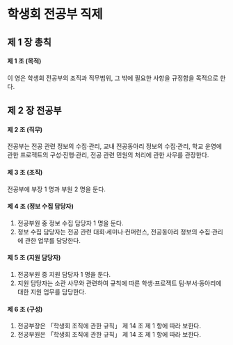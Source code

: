 # 학생회 전공부 직제

## 제 1 장 총칙

#### 제 1 조 (목적)

이 영은 학생회 전공부의 조직과 직무범위, 그 밖에 필요한 사항을 규정함을 목적으로 한다.

## 제 2 장 전공부

#### 제 2 조 (직무)

전공부는 전공 관련 정보의 수집&middot;관리, 교내 전공동아리 정보의 수집&middot;관리, 학교 운영에 관한 프로젝트의 구성&middot;진행&middot;관리, 전공 관련 민원의 처리에 관한 사무를 관장한다.

#### 제 3 조 (조직)

전공부에 부장 1 명과 부원 2 명을 둔다.

#### 제 4 조 (정보 수집 담당자)

1.  전공부원 중 정보 수집 담당자 1 명을 둔다.
1.  정보 수집 담당자는 전공 관련 대회&middot;세미나&middot;컨퍼런스, 전공동아리 정보의 수집&middot;관리에 관한 업무를 담당한다.

#### 제 5 조 (지원 담당자)

1.  전공부원 중 지원 담당자 1 명을 둔다.
1.  지원 담당자는 소관 사무와 관련하여 규칙에 따른 학생&middot;프로젝트 팀&middot;부서&middot;동아리에 대한 지원 업무를 담당한다.

#### 제 6 조 (구성)

1.  전공부장은 &#12300;학생회 조직에 관한 규칙&#12301; 제 14 조 제 1 항에 따라 보한다.
1.  전공부원은 &#12300;학생회 조직에 관한 규칙&#12301; 제 14 조 제 1 항에 따라 보한다.
